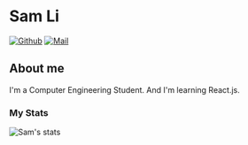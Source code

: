 # Sam Li

[![Github](https://img.shields.io/github/followers/wslisam?label=Follow&style=social)](https://github.com/wslisam)
[![Mail](https://img.shields.io/badge/-wslisam-gray?style=flat-square&logo=gmail&logoColor=red&link=)](wslial1009@gmail.com)



## About me 
I'm a Computer Engineering Student. And I'm learning React.js.



### My Stats

![Sam's stats](https://github-readme-stats.vercel.app/api?username=wslial&show_icons=true)

